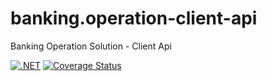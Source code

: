 # banking.operation-client-api

Banking Operation Solution - Client Api

[![.NET](https://github.com/EdsonCaliman/banking.operation-client-api/actions/workflows/dotnet.yml/badge.svg)](https://github.com/EdsonCaliman/banking.operation-client-api/actions/workflows/dotnet.yml)
[![Coverage Status](https://coveralls.io/repos/github/EdsonCaliman/banking.operation-client-api/badge.svg?branch=main)](https://coveralls.io/github/EdsonCaliman/banking.operation-client-api?branch=main)
